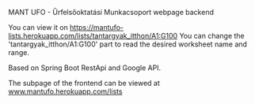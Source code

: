 MANT UFO - Űrfelsőoktatási Munkacsoport webpage backend

You can view it on https://mantufo-lists.herokuapp.com/lists/tantargyak_itthon/A1:G100
You can change the 'tantargyak_itthon/A1:G100' part to read the desired worksheet name and range.

Based on Spring Boot RestApi and Google API.

The subpage of the frontend can be viewed at www.mantufo.herokuapp.com/lists
